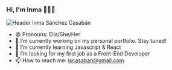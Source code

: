 ### Hi, I'm Inma 👋👩‍💻

![Header Inma Sánchez Casabán](https://user-images.githubusercontent.com/93005157/154457009-d7395400-01e4-426a-b42c-0b5c1904196b.gif)

- 😄 Pronouns: Ella/She/Her
- 🔭 I’m currently working on my personal portfolio. Stay tuned!
- 🌱 I’m currently learning Javascript & React
- 👯 I’m looking for my first job as a Front-End Developer
- 📫 How to reach me: iscasaban@gmail.com
